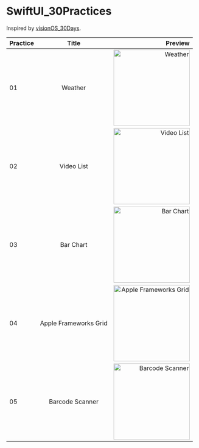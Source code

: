 # SwiftUI_30Practices

Inspired by [visionOS_30Days](https://github.com/satoshi0212/visionOS_30Days).

| Practice      | Title       | Preview       |
| -------------- |:--------------:| --------------:|
| 01 | Weather | <img src="https://github.com/yuchenz27/SwiftUI_30Practices/assets/44870300/77d84e4b-ff0d-45d3-aa9b-0a78e14d460c" alt="Weather" width="200"> |
| 02 | Video List | <img src="https://github.com/yuchenz27/SwiftUI_30Practices/assets/44870300/56b2c7d3-c58b-40c9-a95f-e03cc8c9adab" alt="Video List" width="200"> |
| 03 | Bar Chart | <img src="https://github.com/yuchenz27/SwiftUI_30Practices/assets/44870300/5abcea29-8ba2-4f97-ae45-e2c378808b60" alt="Bar Chart" width="200"> |
| 04 | Apple Frameworks Grid | <img src="https://github.com/yuchenz27/SwiftUI_30Practices/assets/44870300/dc587b5e-ff66-41ff-ad14-78fb1a5dff03" alt="Apple Frameworks Grid" width="200"> |
| 05 | Barcode Scanner | <img src="https://github.com/yuchenz27/SwiftUI_30Practices/assets/44870300/af782171-b328-400f-911f-463454c89ff2" alt="Barcode Scanner" width="200"> |
